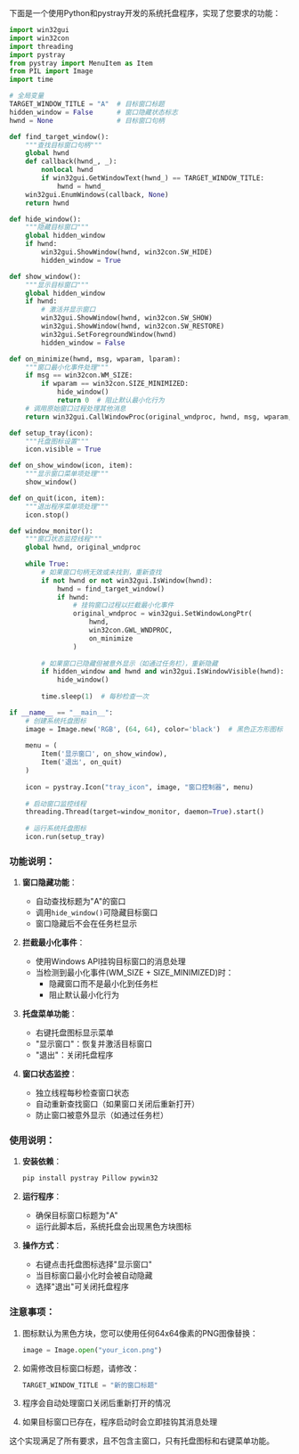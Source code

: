 下面是一个使用Python和pystray开发的系统托盘程序，实现了您要求的功能：

```python
import win32gui
import win32con
import threading
import pystray
from pystray import MenuItem as Item
from PIL import Image
import time

# 全局变量
TARGET_WINDOW_TITLE = "A"  # 目标窗口标题
hidden_window = False      # 窗口隐藏状态标志
hwnd = None                # 目标窗口句柄

def find_target_window():
    """查找目标窗口句柄"""
    global hwnd
    def callback(hwnd_, _):
        nonlocal hwnd
        if win32gui.GetWindowText(hwnd_) == TARGET_WINDOW_TITLE:
            hwnd = hwnd_
    win32gui.EnumWindows(callback, None)
    return hwnd

def hide_window():
    """隐藏目标窗口"""
    global hidden_window
    if hwnd:
        win32gui.ShowWindow(hwnd, win32con.SW_HIDE)
        hidden_window = True

def show_window():
    """显示目标窗口"""
    global hidden_window
    if hwnd:
        # 激活并显示窗口
        win32gui.ShowWindow(hwnd, win32con.SW_SHOW)
        win32gui.ShowWindow(hwnd, win32con.SW_RESTORE)
        win32gui.SetForegroundWindow(hwnd)
        hidden_window = False

def on_minimize(hwnd, msg, wparam, lparam):
    """窗口最小化事件处理"""
    if msg == win32con.WM_SIZE:
        if wparam == win32con.SIZE_MINIMIZED:
            hide_window()
            return 0  # 阻止默认最小化行为
    # 调用原始窗口过程处理其他消息
    return win32gui.CallWindowProc(original_wndproc, hwnd, msg, wparam, lparam)

def setup_tray(icon):
    """托盘图标设置"""
    icon.visible = True

def on_show_window(icon, item):
    """显示窗口菜单项处理"""
    show_window()

def on_quit(icon, item):
    """退出程序菜单项处理"""
    icon.stop()

def window_monitor():
    """窗口状态监控线程"""
    global hwnd, original_wndproc
    
    while True:
        # 如果窗口句柄无效或未找到，重新查找
        if not hwnd or not win32gui.IsWindow(hwnd):
            hwnd = find_target_window()
            if hwnd:
                # 挂钩窗口过程以拦截最小化事件
                original_wndproc = win32gui.SetWindowLongPtr(
                    hwnd,
                    win32con.GWL_WNDPROC,
                    on_minimize
                )
        
        # 如果窗口已隐藏但被意外显示（如通过任务栏），重新隐藏
        if hidden_window and hwnd and win32gui.IsWindowVisible(hwnd):
            hide_window()
        
        time.sleep(1)  # 每秒检查一次

if __name__ == "__main__":
    # 创建系统托盘图标
    image = Image.new('RGB', (64, 64), color='black')  # 黑色正方形图标
    
    menu = (
        Item('显示窗口', on_show_window),
        Item('退出', on_quit)
    )
    
    icon = pystray.Icon("tray_icon", image, "窗口控制器", menu)
    
    # 启动窗口监控线程
    threading.Thread(target=window_monitor, daemon=True).start()
    
    # 运行系统托盘图标
    icon.run(setup_tray)
```

### 功能说明：

1. **窗口隐藏功能**：
   - 自动查找标题为"A"的窗口
   - 调用`hide_window()`可隐藏目标窗口
   - 窗口隐藏后不会在任务栏显示

2. **拦截最小化事件**：
   - 使用Windows API挂钩目标窗口的消息处理
   - 当检测到最小化事件(WM_SIZE + SIZE_MINIMIZED)时：
     * 隐藏窗口而不是最小化到任务栏
     * 阻止默认最小化行为

3. **托盘菜单功能**：
   - 右键托盘图标显示菜单
   - "显示窗口"：恢复并激活目标窗口
   - "退出"：关闭托盘程序

4. **窗口状态监控**：
   - 独立线程每秒检查窗口状态
   - 自动重新查找窗口（如果窗口关闭后重新打开）
   - 防止窗口被意外显示（如通过任务栏）

### 使用说明：

1. **安装依赖**：
   ```bash
   pip install pystray Pillow pywin32
   ```

2. **运行程序**：
   - 确保目标窗口标题为"A"
   - 运行此脚本后，系统托盘会出现黑色方块图标

3. **操作方式**：
   - 右键点击托盘图标选择"显示窗口"
   - 当目标窗口最小化时会被自动隐藏
   - 选择"退出"可关闭托盘程序

### 注意事项：

1. 图标默认为黑色方块，您可以使用任何64x64像素的PNG图像替换：
   ```python
   image = Image.open("your_icon.png")
   ```

2. 如需修改目标窗口标题，请修改：
   ```python
   TARGET_WINDOW_TITLE = "新的窗口标题"
   ```

3. 程序会自动处理窗口关闭后重新打开的情况
4. 如果目标窗口已存在，程序启动时会立即挂钩其消息处理

这个实现满足了所有要求，且不包含主窗口，只有托盘图标和右键菜单功能。